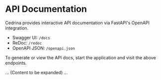 # API Documentation

Cedrina provides interactive API documentation via FastAPI's OpenAPI integration.

- Swagger UI: `/docs`
- ReDoc: `/redoc`
- OpenAPI JSON: `/openapi.json`

To generate or view the API docs, start the application and visit the above endpoints.

... (Content to be expanded) ... 